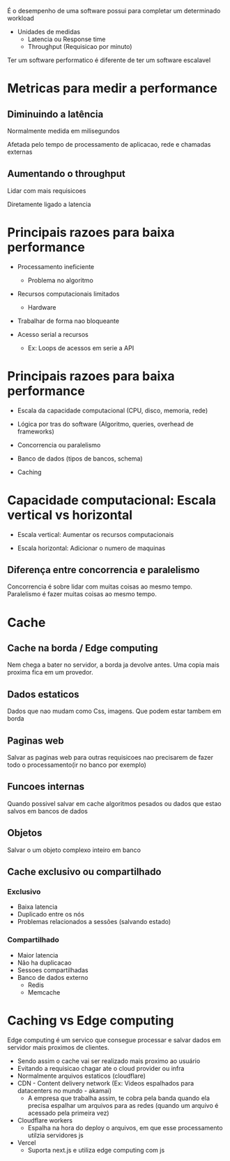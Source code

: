 É o desempenho de uma software possui para completar um determinado workload

- Unidades de medidas
    - Latencia ou Response time
    - Throughput (Requisicao por minuto)


Ter um software performatico é diferente de ter um software escalavel

# Metricas para medir a performance

## Diminuindo a latência

Normalmente medida em milisegundos

Afetada pelo tempo de processamento de aplicacao, rede e chamadas externas

## Aumentando o throughput

Lidar com mais requisicoes

Diretamente ligado a latencia

# Principais razoes para baixa performance

- Processamento ineficiente
    - Problema no algoritmo

- Recursos computacionais limitados
    - Hardware

- Trabalhar de forma nao bloqueante

- Acesso serial a recursos
    - Ex: Loops de acessos em serie a API

# Principais razoes para baixa performance

- Escala da capacidade computacional (CPU, disco, memoria, rede)

- Lógica por tras do software (Algoritmo, queries, overhead de frameworks)

- Concorrencia ou paralelismo

- Banco de dados (tipos de bancos, schema)

- Caching

# Capacidade computacional: Escala vertical vs horizontal

- Escala vertical: Aumentar os recursos computacionais

- Escala horizontal: Adicionar o numero de maquinas

## Diferença entre concorrencia e paralelismo

Concorrencia é sobre lidar com muitas coisas ao mesmo tempo. Paralelismo é fazer muitas coisas ao mesmo tempo.

# Cache

## Cache na borda / Edge computing

Nem chega a bater no servidor, a borda ja devolve antes. Uma copia mais proxima fica em um provedor.

## Dados estaticos

Dados que nao mudam como Css, imagens. Que podem estar tambem em borda

## Paginas web

Salvar as paginas web para outras requisicoes nao precisarem de fazer todo o processamento(ir no banco por exemplo)

## Funcoes internas

Quando possivel salvar em cache algoritmos pesados ou dados que estao salvos em bancos de dados

## Objetos

Salvar o um objeto complexo inteiro em banco

## Cache exclusivo ou compartilhado

### Exclusivo

- Baixa latencia
- Duplicado entre os nós
- Problemas relacionados a sessões (salvando estado)

### Compartilhado

- Maior latencia
- Não ha duplicacao
- Sessoes compartilhadas
- Banco de dados externo
    - Redis
    - Memcache


# Caching vs Edge computing

Edge computing é um servico que consegue processar e salvar dados em servidor mais proximos de clientes. 
- Sendo assim o cache vai ser realizado mais proximo ao usuário
- Evitando a requisicao chagar ate o cloud provider ou infra
- Normalmente arquivos estaticos (cloudflare)
- CDN - Content delivery network (Ex: Videos espalhados para datacenters no mundo - akamai)
    - A empresa que trabalha assim, te cobra pela banda quando ela precisa espalhar um arquivos para as redes (quando um arquivo é acessado pela primeira vez)
- Cloudflare workers
    - Espalha na hora do deploy o arquivos, em que esse processamento utilzia servidores js
- Vercel
    - Suporta next.js e utiliza edge computing com js
